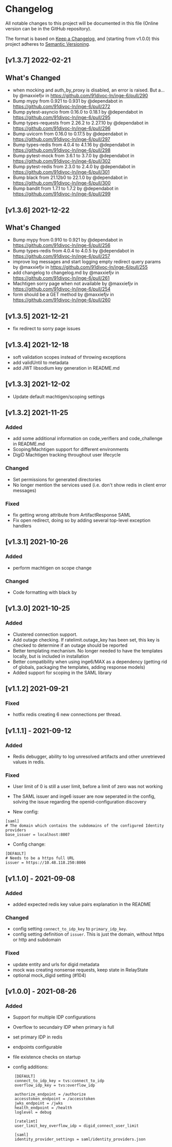 # Changelog

All notable changes to this project will be documented in this file (Online version can be in the GitHub repository).

The format is based on [Keep a Changelog](https://keepachangelog.com/en/1.0.0/),
and (starting from v1.0.0) this project adheres to [Semantic Versioning](https://semver.org/spec/v2.0.0.html).

## [v1.3.7] 2022-02-21

## What's Changed

- when mocking and auth_by_proxy is disabled, an error is raised. But a… by @maxxiefjv in https://github.com/91divoc-ln/inge-6/pull/290
- Bump mypy from 0.921 to 0.931 by @dependabot in https://github.com/91divoc-ln/inge-6/pull/272
- Bump pytest-asyncio from 0.16.0 to 0.18.1 by @dependabot in https://github.com/91divoc-ln/inge-6/pull/295
- Bump types-requests from 2.26.2 to 2.27.10 by @dependabot in https://github.com/91divoc-ln/inge-6/pull/296
- Bump uvicorn from 0.16.0 to 0.17.5 by @dependabot in https://github.com/91divoc-ln/inge-6/pull/297
- Bump types-redis from 4.0.4 to 4.1.16 by @dependabot in https://github.com/91divoc-ln/inge-6/pull/298
- Bump pytest-mock from 3.6.1 to 3.7.0 by @dependabot in https://github.com/91divoc-ln/inge-6/pull/302
- Bump pytest-redis from 2.3.0 to 2.4.0 by @dependabot in https://github.com/91divoc-ln/inge-6/pull/301
- Bump black from 21.12b0 to 22.1.0 by @dependabot in https://github.com/91divoc-ln/inge-6/pull/300
- Bump bandit from 1.7.1 to 1.7.2 by @dependabot in https://github.com/91divoc-ln/inge-6/pull/299


## [v1.3.6] 2021-12-22

## What's Changed

- Bump mypy from 0.910 to 0.921 by @dependabot in https://github.com/91divoc-ln/inge-6/pull/256
- Bump types-redis from 4.0.4 to 4.0.5 by @dependabot in https://github.com/91divoc-ln/inge-6/pull/257
- improve log messages and start logging empty redirect query params by @maxxiefjv in https://github.com/91divoc-ln/inge-6/pull/255
- add changelog to changelog.md by @maxxiefjv in https://github.com/91divoc-ln/inge-6/pull/261
- Machtigen sorry page when not available by @maxxiefjv in https://github.com/91divoc-ln/inge-6/pull/254
- form should be a GET method by @maxxiefjv in https://github.com/91divoc-ln/inge-6/pull/260

## [v1.3.5] 2021-12-21

- fix redirect to sorry page issues

## [v1.3.4] 2021-12-18

- soft validation scopes instead of throwing exceptions
- add validUntil to metadata
- add JWT libsodium key generation in README.md

## [v1.3.3] 2021-12-02

- Update default machtigen/scoping settings

## [v1.3.2] 2021-11-25

### Added

- add some additional information on code_verifiers and code_challenge in README.md
- Scoping/Machtigen support for different environments
- DigiD Machtigen tracking throughout user lifecycle

### Changed

- Set permissions for generated directories
- No longer mention the services used (i.e. don't show redis in client error messages)

### Fixed

- fix getting wrong attribute from ArtifactResponse SAML
- Fix open redirect, doing so by adding several top-level exception handlers

## [v1.3.1] 2021-10-26

### Added

- perform machtigen on scope change 

### Changed

- Code formatting with black by

## [v1.3.0] 2021-10-25

### Added

- Clustered connection support.
- Add outage checking. If ratelimit.outage_key has been set, this key is checked to determine if an outage should be reported
- Better templating mechanism. No longer needed to have the templates locally, but is included in installation
- Better compatibility when using inge6/MAX as a dependency (getting rid of globals, packaging the templates, adding response models)
- Added support for scoping in the SAML library

## [v1.1.2] 2021-09-21

### Fixed

- hotfix redis creating 6 new connections per thread.


## [v1.1.1] - 2021-09-12

### Added

- Redis debugger, ability to log unresolved artifacts and other unretrieved values in redis.

### Fixed

- User limit of 0 is still a user limit, before a limit of zero was not working
- The SAML issuer and inge6 issuer are now seperated in the config, solving the issue regarding the openid-configuration discovery

- New config:
```
[saml]
# The domain which contains the subdomains of the configured Identity providers
base_issuer = localhost:8007
```
- Config change:
```
[DEFAULT]
# Needs to be a https full URL
issuer = https://10.48.118.250:8006
```

## [v1.1.0] - 2021-09-08

### Added

- added expected redis key value pairs explanation in the README

### Changed

- config setting `connect_to_idp_key` to `primary_idp_key`.
- config setting definition of `issuer`. This is just the domain, without https or http and subdomain

### Fixed

- update entity and urls for digid metadata
- mock was creating nonsense requests, keep state in RelayState
- optional mock_digid setting (#104)

## [v1.0.0] - 2021-08-26

### Added

- Support for multiple IDP configurations
- Overflow to secundairy IDP when primary is full
- set primary IDP in redis
- endpoints configurable
- file existence checks on startup

- config additions:
```
    [DEFAULT]
    connect_to_idp_key = tvs:connect_to_idp
    overflow_idp_key = tvs:overflow_idp

    authorize_endpoint = /authorize
    accesstoken_endpoint = /accesstoken
    jwks_endpoint = /jwks
    health_endpoint = /health
    loglevel = debug

    [ratelimt]
    user_limit_key_overflow_idp = digid_connect_user_limit

    [saml]
    identity_provider_settings = saml/identity_providers.json
```
